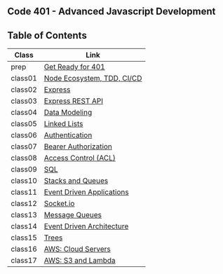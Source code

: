 ## Code 401 - Advanced Javascript Development

## Table of Contents
 
| Class  | Link                                                            |
|-----------| ----------------------------------------------------------------|
|prep |[Get Ready for 401](https://en-zuh.github.io/Reading-notes/401/prep-read)|
|class01 |[Node Ecosystem, TDD, CI/CD](https://en-zuh.github.io/Reading-notes/401/Class01)|
|class02 |[Express](https://en-zuh.github.io/Reading-notes/401/Class02)|
|class03 |[Express REST API](https://en-zuh.github.io/Reading-notes/401/Class03)|
|class04 |[Data Modeling](https://en-zuh.github.io/Reading-notes/401/Class04)| 
|class05 |[Linked Lists](https://en-zuh.github.io/Reading-notes/401/Class05)| 
|class06 |[Authentication](https://en-zuh.github.io/Reading-notes/401/Class06)| 
|class07 |[Bearer Authorization](https://en-zuh.github.io/Reading-notes/401/Class07)| 
|class08 |[Access Control (ACL)](https://en-zuh.github.io/Reading-notes/401/Class08)|
|class09 |[SQL](https://en-zuh.github.io/Reading-notes/401/Class09)|
|class10 |[Stacks and Queues](https://en-zuh.github.io/Reading-notes/401/Class10)|
|class11 |[Event Driven Applications](https://en-zuh.github.io/Reading-notes/401/Class11)|
|class12 |[Socket.io](https://en-zuh.github.io/Reading-notes/401/Class12)|
|class13 |[Message Queues](https://en-zuh.github.io/Reading-notes/401/Class13)|
|class14 |[Event Driven Architecture](https://en-zuh.github.io/Reading-notes/401/Class14)|
|class15 |[Trees](https://en-zuh.github.io/Reading-notes/401/Class15)|
|class16 |[AWS: Cloud Servers](https://en-zuh.github.io/Reading-notes/401/Class16)|
|class17 |[AWS: S3 and Lambda](https://en-zuh.github.io/Reading-notes/401/Class17)|
 



